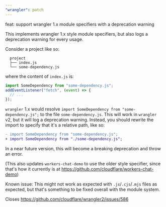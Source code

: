 ```yaml
---
"wrangler": patch
---
```


feat: support wrangler 1.x module specifiers with a deprecation warning

This implements wrangler 1.x style module specifiers, but also logs a deprecation warning for every usage.

Consider a project like so:

```
  project
  ├── index.js
  └── some-dependency.js
```

where the content of `index.js` is:

```jsx
import SomeDependency from "some-dependency.js";
addEventListener("fetch", (event) => {
  // ...
});
```

`wrangler` 1.x would resolve `import SomeDependency from "some-dependency.js";` to the file `some-dependency.js`. This will work in `wrangler` v2, but it will log a deprecation warning. Instead, you should rewrite the import to specify that it's a relative path, like so:

```diff
- import SomeDependency from "some-dependency.js";
+ import SomeDependency from "./some-dependency.js";
```

In a near future version, this will become a breaking deprecation and throw an error.

(This also updates `workers-chat-demo` to use the older style specifier, since that's how it currently is at https://github.com/cloudflare/workers-chat-demo)

Known issue: This might not work as expected with `.js`/`.cjs`/`.mjs` files as expected, but that's something to be fixed overall with the module system.

Closes https://github.com/cloudflare/wrangler2/issues/586
